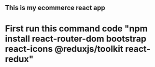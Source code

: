 ## This is my ecommerce react app

# First run this command code "npm install react-router-dom bootstrap react-icons @reduxjs/toolkit react-redux"